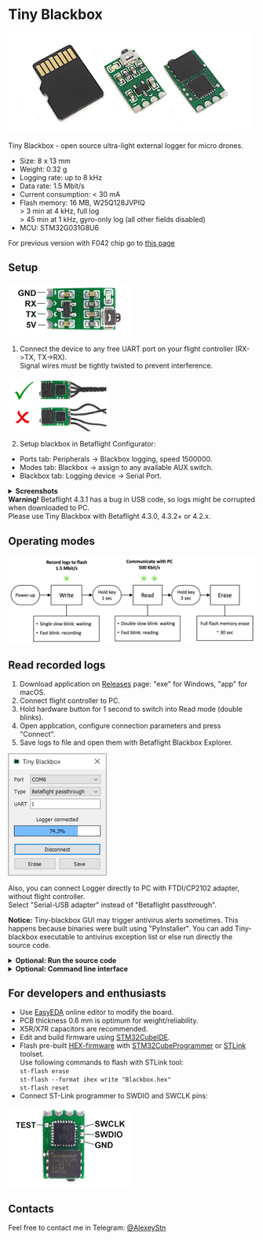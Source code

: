 # Tiny Blackbox
<img src="Images/tiny-blackbox.png" width="500" />

Tiny Blackbox - open source ultra-light external logger for micro drones.<br>

* Size: 8 x 13 mm
* Weight: 0.32 g
* Logging rate: up to 8 kHz 
* Data rate: 1.5 Mbit/s
* Current consumption: < 30 mA
* Flash memory: 16 MB, W25Q128JVPIQ <br>
 &gt; 3 min at 4 kHz, full log <br>
 &gt; 45 min at 1 kHz, gyro-only log (all other fields disabled)
* MCU: STM32G031G8U6

For previous version with F042 chip go to [this page](https://github.com/alexeystn/tiny-blackbox/tree/stm32f042)

## Setup
<img src="Images/pinout.png" width="250" />

1) Connect the device to any free UART port on your flight controller (RX->TX, TX->RX).<br>
Signal wires must be tightly twisted to prevent interference.
<img src="Images/wire.png" width="200" />

2) Setup blackbox in Betaflight Configurator:
* Ports tab: Peripherals -> Blackbox logging, speed 1500000.
* Modes tab: Blackbox -> assign to any available AUX switch.
* Blackbox tab: Logging device -> Serial Port.
<details>
<summary><b>Screenshots</b></summary>
<img src="Images/betaflight.png">
</details>
<b>Warning!</b> Betaflight 4.3.1 has a bug in USB code, so logs might be corrupted when downloaded to PC. <br>
Please use Tiny Blackbox with Betaflight 4.3.0, 4.3.2+ or 4.2.x.

## Operating modes
<img src="Images/modes.png" width="700" />

## Read recorded logs
1) Download application on [Releases](https://github.com/alexeystn/tiny-blackbox/releases) page: "exe" for Windows, "app" for macOS.
2) Connect flight controller to PC.
3) Hold hardware button for 1 second to switch into Read mode (double blinks).
4) Open application, configure connection parameters and press "Connect".
5) Save logs to file and open them with Betaflight Blackbox Explorer.
<img src="Images/screenshot.png"  width="200" />

Also, you can connect Logger directly to PC with FTDI/CP2102 adapter, without flight controller. <br>
Select "Serial-USB adapter" instead of "Betaflight passthrough".

<b>Notice:</b> Tiny-blackbox GUI may trigger antivirus alerts sometimes. This happens because binaries were built using "PyInstaller". You can add Tiny-blackbox executable to antivirus exception list or else run directly the source code.

<details>
<summary><b>Optional: Run the source code</b></summary>

1) Get the latest version of [Python](https://www.python.org/downloads/). <br>
Set "Add Python to PATH" checkbox while installing.
2) Install additional modules. <br>
Open "cmd.exe" (Windows) or "Terminal" (macOS) and enter: <br>
`pip3 install pyserial` <br>
`pip3 install PyQt5==5.15`
3) Download and run GUI Python script: [tinybb_gui.py](/Software/GUI/tinybb_gui.py).
</details>

<details>
<summary><b>Optional: Command line interface</b></summary>

CLI Python script for downloading logs is also available.<br>
Install Python and `pyserial` as described in section above.<br>
Run CLI script: [tinybb_cli.py](/Software/CLI/tinybb_cli.py)

</details>

## For developers and enthusiasts

* Use [EasyEDA](https://easyeda.com/editor) online editor to modify the board.
* PCB thickness 0.6 mm is optimum for weight/reliability.
* X5R/X7R capacitors are recommended.
* Edit and build firmware using [STM32CubeIDE](https://www.st.com/en/development-tools/stm32cubeide.html).
* Flash pre-built [HEX-firmware](/Firmware/Debug/Blackbox.hex) with [STM32CubeProgrammer](https://www.st.com/content/st_com/en/products/development-tools/software-development-tools/stm32-software-development-tools/stm32-programmers/stm32cubeprog.html) or [STLink](https://github.com/stlink-org/stlink) toolset.<br> 
Use following commands to flash with STLink tool:<br>
`st-flash erase`<br>
`st-flash --format ihex write "Blackbox.hex"`<br>
`st-flash reset`
* Connect ST-Link programmer to SWDIO and SWCLK pins:

<img src="Images/swd.png" width="250" />

## Contacts
 
Feel free to contact me in Telegram: [@AlexeyStn](https://t.me/AlexeyStn)

